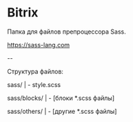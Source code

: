 # Bitrix
Папка для файлов препроцессора Sass.

https://sass-lang.com

--

Структура файлов:

sass/
| - style.scss

sass/blocks/
| - [блоки *.scss файлы]

sass/others/
| - [другие *.scss файлы]
